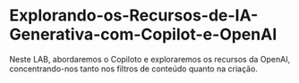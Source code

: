 # Explorando-os-Recursos-de-IA-Generativa-com-Copilot-e-OpenAI
Neste LAB, abordaremos o Copiloto e exploraremos os recursos da OpenAI, concentrando-nos tanto nos filtros de conteúdo quanto na criação. 
